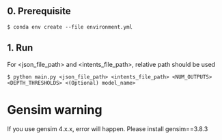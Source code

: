 ## 0. Prerequisite
```
$ conda env create --file environment.yml
```

## 1. Run
For <json_file_path> and <intents_file_path>, relative path should be used
```
$ python main.py <json_file_path> <intents_file_path> <NUM_OUTPUTS> <DEPTH_THRESHOLDS> <(Optional) model_name>
```

# Gensim warning
If you use gensim 4.x.x, error will happen. Please install gensim==3.8.3
